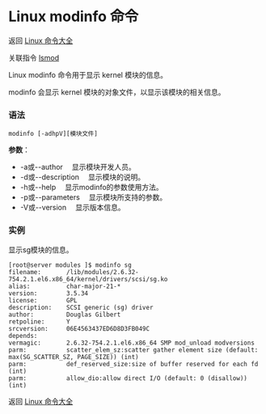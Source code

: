 # Linux modinfo 命令

返回 [Linux 命令大全](https://ahuang007.github.com/Linux-Command)

关联指令 [lsmod](https://github.com/ahuang007/Linux-Command/blob/master/lsmod.md)

Linux modinfo 命令用于显示 kernel 模块的信息。

modinfo 会显示 kernel 模块的对象文件，以显示该模块的相关信息。

### 语法

```
modinfo [-adhpV][模块文件]
```

**参数**：

- -a或--author 　显示模块开发人员。
- -d或--description 　显示模块的说明。
- -h或--help 　显示modinfo的参数使用方法。
- -p或--parameters 　显示模块所支持的参数。
- -V或--version 　显示版本信息。

### 实例

显示sg模块的信息。

```
[root@server modules ]$ modinfo sg
filename:       /lib/modules/2.6.32-754.2.1.el6.x86_64/kernel/drivers/scsi/sg.ko
alias:          char-major-21-*
version:        3.5.34
license:        GPL
description:    SCSI generic (sg) driver
author:         Douglas Gilbert
retpoline:      Y
srcversion:     06E4563437ED6D8D3FB049C
depends:        
vermagic:       2.6.32-754.2.1.el6.x86_64 SMP mod_unload modversions 
parm:           scatter_elem_sz:scatter gather element size (default: max(SG_SCATTER_SZ, PAGE_SIZE)) (int)
parm:           def_reserved_size:size of buffer reserved for each fd (int)
parm:           allow_dio:allow direct I/O (default: 0 (disallow)) (int)
```

返回 [Linux 命令大全](https://ahuang007.github.com/Linux-Command)

